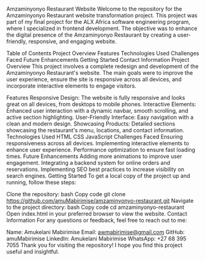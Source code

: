 Amzaminyonyo Restaurant Website
Welcome to the repository for the Amzaminyonyo Restaurant website transformation project. This project was part of my final project for the ALX Africa software engineering program, where I specialized in frontend development. The objective was to enhance the digital presence of the Amzaminyonyo Restaurant by creating a user-friendly, responsive, and engaging website.

Table of Contents
Project Overview
Features
Technologies Used
Challenges Faced
Future Enhancements
Getting Started
Contact Information
Project Overview
This project involves a complete redesign and development of the Amzaminyonyo Restaurant's website. The main goals were to improve the user experience, ensure the site is responsive across all devices, and incorporate interactive elements to engage visitors.

Features
Responsive Design: The website is fully responsive and looks great on all devices, from desktops to mobile phones.
Interactive Elements: Enhanced user interaction with a dynamic navbar, smooth scrolling, and active section highlighting.
User-Friendly Interface: Easy navigation with a clean and modern design.
Showcasing Products: Detailed sections showcasing the restaurant's menu, locations, and contact information.
Technologies Used
HTML
CSS
JavaScript
Challenges Faced
Ensuring responsiveness across all devices.
Implementing interactive elements to enhance user experience.
Performance optimization to ensure fast loading times.
Future Enhancements
Adding more animations to improve user engagement.
Integrating a backend system for online orders and reservations.
Implementing SEO best practices to increase visibility on search engines.
Getting Started
To get a local copy of the project up and running, follow these steps:

Clone the repository:
bash
Copy code
git clone https://github.com/amuMabirimise/amzaminyonyo-restaurant.git
Navigate to the project directory:
bash
Copy code
cd amzaminyonyo-restaurant
Open index.html in your preferred browser to view the website.
Contact Information
For any questions or feedback, feel free to reach out to me:

Name: Amukelani Mabirimise
Email: awmabirimise@gmail.com
GitHub: amuMabirimise
LinkedIn: Amukelani Mabirimise
WhatsApp: +27 68 395 7055
Thank you for visiting the repository! I hope you find this project useful and insightful.